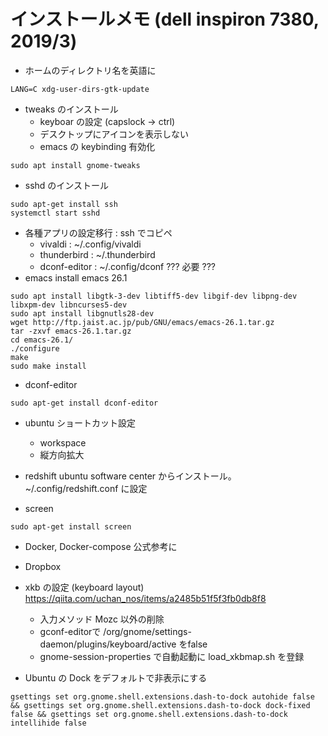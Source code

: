 # インストールメモ (dell inspiron 7380, 2019/3)


- ホームのディレクトリ名を英語に
```
LANG=C xdg-user-dirs-gtk-update
```

- tweaks のインストール
    - keyboar の設定 (capslock -> ctrl)
    - デスクトップにアイコンを表示しない
    - emacs の keybinding 有効化
```
sudo apt install gnome-tweaks
```
    

- sshd のインストール
```
sudo apt-get install ssh
systemctl start sshd
```

- 各種アプリの設定移行 : ssh でコピペ
  - vivaldi : ~/.config/vivaldi 
  - thunderbird : ~/.thunderbird
  - dconf-editor : ~/.config/dconf  ??? 必要 ???
- emacs install
emacs 26.1
```
sudo apt install libgtk-3-dev libtiff5-dev libgif-dev libpng-dev libxpm-dev libncurses5-dev
sudo apt install libgnutls28-dev
wget http://ftp.jaist.ac.jp/pub/GNU/emacs/emacs-26.1.tar.gz
tar -zxvf emacs-26.1.tar.gz
cd emacs-26.1/
./configure
make
sudo make install
```

- dconf-editor
```
sudo apt-get install dconf-editor
```

- ubuntu ショートカット設定
  - workspace
  - 縦方向拡大

- redshift 
  ubuntu software center からインストール。 ~/.config/redshift.conf に設定

- screen
```
sudo apt-get install screen
```

- Docker, Docker-compose
  公式参考に

- Dropbox

- xkb の設定 (keyboard layout)
    https://qiita.com/uchan_nos/items/a2485b51f5f3fb0db8f8
    - 入力メソッド Mozc 以外の削除
    - gconf-editorで /org/gnome/settings-daemon/plugins/keyboard/active をfalse 
    - gnome-session-properties で自動起動に load_xkbmap.sh を登録

- Ubuntu の Dock をデフォルトで非表示にする
```
gsettings set org.gnome.shell.extensions.dash-to-dock autohide false && gsettings set org.gnome.shell.extensions.dash-to-dock dock-fixed false && gsettings set org.gnome.shell.extensions.dash-to-dock intellihide false
```

  
  
